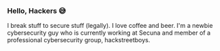 ### Hello, Hackers 😅

<!--
**ajdumanhug/ajdumanhug** is a ✨ _special_ ✨ repository because its `README.md` (this file) appears on your GitHub profile.

Here are some ideas to get you started:

- 🔭 I’m currently working on ...
- 🌱 I’m currently learning ...
- 👯 I’m looking to collaborate on ...
- 🤔 I’m looking for help with ...
- 💬 Ask me about ...
- 📫 How to reach me: ...
- 😄 Pronouns: ...
- ⚡ Fun fact: ...
-->

I break stuff to secure stuff (legally). I love coffee and beer. I'm a newbie cybersecurity guy who is currently working at Secuna and member of a professional cybersecurity group, hackstreetboys.

<!-- hiding this temporarily
![](https://github.com/ajdumanhug/ajdumanhug/blob/master/mrrobot.gif?raw=true)
-->
